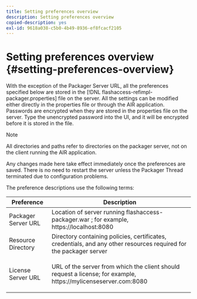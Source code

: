 ```yaml
---
title: Setting preferences overview
description: Setting preferences overview
copied-description: yes
exl-id: 9618a038-c5b0-4b49-8936-ef8fcacf2105
---
```

# Setting preferences overview {#setting-preferences-overview}

With the exception of the Packager Server URL, all the preferences specified below are stored in the [!DNL flashaccess-refimpl-packager.properties] file on the server. All the settings can be modified either directly in the properties file or through the AIR application. Passwords are encrypted when they are stored in the properties file on the server. Type the unencrypted password into the UI, and it will be encrypted before it is stored in the file.

>[!NOTE]
>
>All directories and paths refer to directories on the packager server, not on the client running the AIR application.

Any changes made here take effect immediately once the preferences are saved. There is no need to restart the server unless the Packager Thread terminated due to configuration problems.

The preference descriptions use the following terms: 

<table frame="all" colsep="1" rowsep="1" class="+ topic/table adobe-d/table " id="table_tj5_hcz_n4"> 
 <thead class="- topic/thead "> 
  <tr rowsep="1" class="- topic/row "> 
   <th colname="1" class="- topic/entry entry"> Preference </th> 
   <th colname="2" class="- topic/entry entry"> Description </th> 
  </tr> 
 </thead>
 <tbody class="- topic/tbody "> 
  <tr rowsep="1" class="- topic/row "> 
   <td colname="1" class="- topic/entry "> Packager Server URL </td> 
   <td colname="2" class="- topic/entry "> Location of server running <span class="filepath"> flashaccess-packager.war </span>; for example, <span class="filepath"> https://localhost:8080 </span> </td> 
  </tr> 
  <tr rowsep="1" class="- topic/row "> 
   <td colname="1" class="- topic/entry "> Resource Directory </td> 
   <td colname="2" class="- topic/entry "> Directory containing policies, certificates, credentials, and any other resources required for the packager server </td> 
  </tr> 
  <tr rowsep="0" class="- topic/row "> 
   <td colname="1" class="- topic/entry "> License Server URL </td> 
   <td colname="2" class="- topic/entry "> <p class="- topic/p ">URL of the server from which the client should request a license; for example, <span class="filepath"> https://mylicenseserver.com:8080 </span> </p> </td> 
  </tr> 
 </tbody> 
</table>
